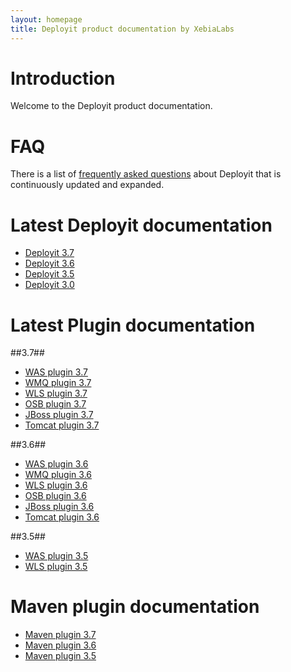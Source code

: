 ```yaml
---
layout: homepage
title: Deployit product documentation by XebiaLabs
---
```


# Introduction #

Welcome to the Deployit product documentation.

# FAQ #

There is a list of [frequently asked questions](faq) about Deployit that is continuously updated and expanded. 

# Latest Deployit documentation #

* [Deployit 3.7](/releases/3.7)
* [Deployit 3.6](/releases/3.6)
* [Deployit 3.5](/releases/3.5)
* [Deployit 3.0](/releases/3.0)

# Latest Plugin documentation #

##3.7##
* [WAS plugin 3.7](/releases/was-plugin-3.7)
* [WMQ plugin 3.7](/releases/wmq-plugin-3.7)
* [WLS plugin 3.7](/releases/wls-plugin-3.7)
* [OSB plugin 3.7](/releases/osb-plugin-3.7)
* [JBoss plugin 3.7](/releases/jboss-plugin-3.7)
* [Tomcat plugin 3.7](/releases/tomcat-plugin-3.7)

##3.6##
* [WAS plugin 3.6](/releases/was-plugin-3.6)
* [WMQ plugin 3.6](/releases/wmq-plugin-3.6)
* [WLS plugin 3.6](/releases/wls-plugin-3.6)
* [OSB plugin 3.6](/releases/osb-plugin-3.6)
* [JBoss plugin 3.6](/releases/jboss-plugin-3.6)
* [Tomcat plugin 3.6](/releases/tomcat-plugin-3.6)

##3.5##
* [WAS plugin 3.5](/releases/was-plugin-3.5)
* [WLS plugin 3.5](/releases/wls-plugin-3.5)

# Maven plugin documentation #

* [Maven plugin 3.7](http://tech.xebialabs.com/deployit-maven-plugin/3.7.0/)
* [Maven plugin 3.6](http://tech.xebialabs.com/deployit-maven-plugin/3.6.4/)
* [Maven plugin 3.5](http://tech.xebialabs.com/deployit-maven-plugin/3.5.2/)

